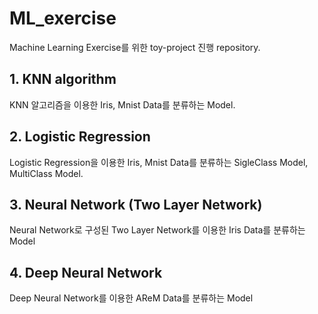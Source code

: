 # ML_exercise
Machine Learning Exercise를 위한 toy-project 진행 repository.



## 1. KNN algorithm

KNN 알고리즘을 이용한 Iris, Mnist Data를 분류하는 Model.

## 2. Logistic Regression

Logistic Regression을 이용한 Iris, Mnist Data를 분류하는 SigleClass Model, MultiClass Model.

## 3. Neural Network (Two Layer Network)

Neural Network로 구성된 Two Layer Network를 이용한 Iris Data를 분류하는 Model

## 4. Deep Neural Network

Deep Neural Network를 이용한 AReM Data를 분류하는 Model
